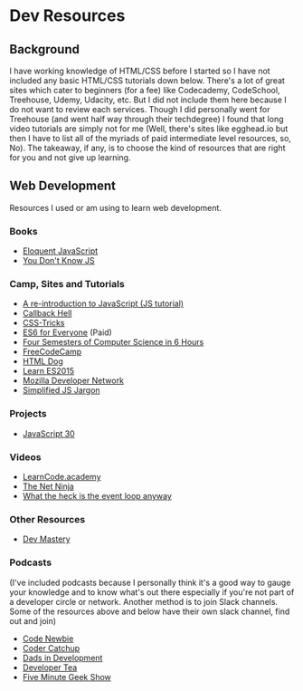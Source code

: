 # Dev Resources

## Background
I have working knowledge of HTML/CSS before I started so I have not included any basic HTML/CSS tutorials down below. There's a lot of great sites which cater to beginners (for a fee) like Codecademy, CodeSchool, Treehouse, Udemy, Udacity, etc. But I did not include them here because I do not want to review each services. Though I did personally went for Treehouse (and went half way through their techdegree) I found that long video tutorials are simply not for me (Well, there's sites like egghead.io but then I have to list all of the myriads of paid intermediate level resources, so, No). The takeaway, if any, is to choose the kind of resources that are right for you and not give up learning.

## Web Development
Resources I used or am using to learn web development.

### Books
- [Eloquent JavaScript](http://eloquentjavascript.net/)
- [You Don't Know JS](https://github.com/getify/You-Dont-Know-JS)

### Camp, Sites and Tutorials
- [A re-introduction to JavaScript (JS tutorial)](https://developer.mozilla.org/en-US/docs/Web/JavaScript/A_re-introduction_to_JavaScript)
- [Callback Hell](http://callbackhell.com/)
- [CSS-Tricks](https://css-tricks.com/)
- [ES6 for Everyone](https://es6.io/) (Paid)
- [Four Semesters of Computer Science in 6 Hours](https://btholt.github.io/four-semesters-of-cs/)
- [FreeCodeCamp](https://freecodecamp.com)
- [HTML Dog](http://htmldog.com/)
- [Learn ES2015](http://babeljs.io/learn-es2015/)
- [Mozilla Developer Network](https://developer.mozilla.org/en-US/)
- [Simplified JS Jargon](https://github.com/HugoGiraudel/SJSJ)

### Projects
- [JavaScript 30](https://javascript30.com/)

### Videos
- [LearnCode.academy](https://www.youtube.com/user/learncodeacademy)
- [The Net Ninja](https://www.youtube.com/channel/UCW5YeuERMmlnqo4oq8vwUpg)
- [What the heck is the event loop anyway](https://www.youtube.com/watch?v=8aGhZQkoFbQ)

### Other Resources
- [Dev Mastery](https://devmastery.com/)

### Podcasts
(I've included podcasts because I personally think it's a good way to gauge your knowledge and to know what's out there especially if you're not part of a developer circle or network. Another method is to join Slack channels. Some of the resources above and below have their own slack channel, find out and join)  
- [Code Newbie](http://www.codenewbie.org/)
- [Coder Catchup](http://codercatchup.com/)
- [Dads in Development](http://www.dadsindev.com/)
- [Developer Tea](https://spec.fm/podcasts/developer-tea)
- [Five Minute Geek Show](http://www.fiveminutegeekshow.com/)
